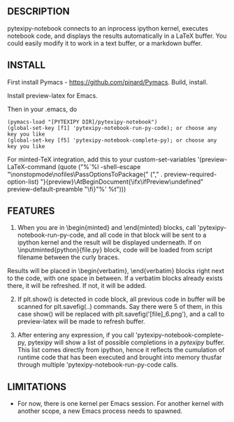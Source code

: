 ## DESCRIPTION

pytexipy-notebook connects to an inprocess ipython kernel, executes
notebook code, and displays the results automatically in a LaTeX
buffer. You could easily modify it to work in a text buffer, or a
markdown buffer.

## INSTALL

First install Pymacs - https://github.com/pinard/Pymacs. Build, install.

Install preview-latex for Emacs.

Then in your .emacs, do

```
(pymacs-load "[PYTEXIPY DIR]/pytexipy-notebook")
(global-set-key [f1] 'pytexipy-notebook-run-py-code); or choose any key you like
(global-set-key [f5] 'pytexipy-notebook-complete-py); or choose any key you like
```

For minted-TeX integration, add this to your custom-set-variables
'(preview-LaTeX-command (quote ("%`%l -shell-escape \"\\nonstopmode\\nofiles\\PassOptionsToPackage{"
("," . preview-required-option-list) "}{preview}\\AtBeginDocument{\\ifx\\ifPreview\\undefined"
 preview-default-preamble "\\fi}\"%' %t")))

## FEATURES

1) When you are in \begin{minted} and \end{minted} blocks,
call 'pytexipy-notebook-run-py-code, and all code in that block will
be sent to a ipython kernel and the result will be displayed
underneath. If on \inputminted{python}{file.py} block, code will be
loaded from script filename between the curly braces.

Results will be placed in \begin{verbatim}, \end{verbatim} blocks
right next to the code, with one space in between. If a verbatim blocks
already exists there, it will be refreshed. If not, it will be added.

2) If plt.show() is detected in code block, all previous code in
buffer will be scanned for plt.savefig(..) commands. Say there were 5
of them, in this case show() will be replaced with
plt.savefig('[file]_6.png'), and a call to preview-latex will be made
to refresh buffer.

3) After entering any expression, if you call
'pytexipy-notebook-complete-py, pytexipy will show a list of possible
completions in a *pytexipy* buffer. This list comes directly from
ipython, hence it reflects the cumulation of runtime code that has
been executed and brought into memory thusfar through multiple
'pytexipy-notebook-run-py-code calls.

## LIMITATIONS

* For now, there is one kernel per Emacs session. For another kernel
  with another scope, a new Emacs process needs to spawned.
